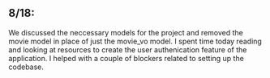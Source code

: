 ## 8/18:
We discussed the neccessary models for the project and removed the movie model in place
of just the movie_vo model. I spent time today reading and looking at resources to 
create the user authenication feature of the application. I helped with a couple of 
blockers related to setting up the codebase.
